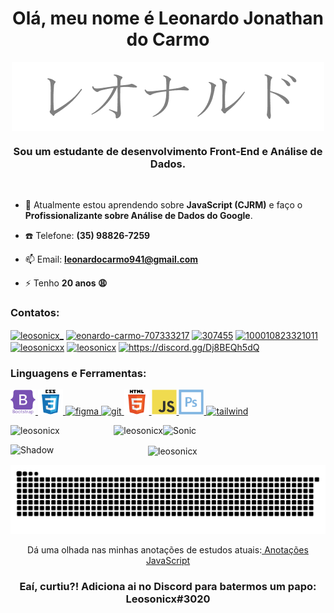 <h1 align="center">Olá, meu nome é Leonardo Jonathan do Carmo</h1>
<p align="center"><img align="center" " src="https://github.com/Leosonicx/Gifs-Read.me/blob/main/leosonicx-output/text2image_M2709177_20221010_31322.png" /></p>

<h3 align="center">Sou um estudante de desenvolvimento Front-End e Análise de Dados.</h3>
<br>
  
- 🌱 Atualmente estou aprendendo sobre **JavaScript (CJRM)** e faço o **Profissionalizante sobre Análise de Dados do Google**.

- ☎️ Telefone: **(35) 98826-7259**

- 📫 Email: **leonardocarmo941@gmail.com** 

- ⚡ Tenho **20 anos 😩**

<h3 align="left">Contatos:</h3>
<p align="left">
<a href="https://twitter.com/leosonicx_" target="blank"><img align="center" src="https://raw.githubusercontent.com/rahuldkjain/github-profile-readme-generator/master/src/images/icons/Social/twitter.svg" alt="leosonicx_" height="30" width="40" /></a>
<a href="https://linkedin.com/in/eonardo-carmo-707333217" target="blank"><img align="center" src="https://raw.githubusercontent.com/rahuldkjain/github-profile-readme-generator/master/src/images/icons/Social/linked-in-alt.svg" alt="eonardo-carmo-707333217" height="30" width="40" /></a>
<a href="https://stackoverflow.com/users/307455" target="blank"><img align="center" src="https://raw.githubusercontent.com/rahuldkjain/github-profile-readme-generator/master/src/images/icons/Social/stack-overflow.svg" alt="307455" height="30" width="40" /></a>
<a href="https://fb.com/100010823321011" target="blank"><img align="center" src="https://raw.githubusercontent.com/rahuldkjain/github-profile-readme-generator/master/src/images/icons/Social/facebook.svg" alt="100010823321011" height="30" width="40" /></a>
<a href="https://instagram.com/leosonicxx" target="blank"><img align="center" src="https://raw.githubusercontent.com/rahuldkjain/github-profile-readme-generator/master/src/images/icons/Social/instagram.svg" alt="leosonicxx" height="30" width="40" /></a>
<a href="https://www.youtube.com/c/leosonicx" target="blank"><img align="center" src="https://raw.githubusercontent.com/rahuldkjain/github-profile-readme-generator/master/src/images/icons/Social/youtube.svg" alt="leosonicx" height="30" width="40" /></a>
<a href="https://discord.gg/https://discord.gg/Dj8BEQh5dQ" target="blank"><img align="center" src="https://raw.githubusercontent.com/rahuldkjain/github-profile-readme-generator/master/src/images/icons/Social/discord.svg" alt="https://discord.gg/Dj8BEQh5dQ" height="30" width="40" /></a>
</p>

<h3 align="left">Linguagens e Ferramentas:</h3>
<p align="left"> <a href="https://getbootstrap.com" target="_blank" rel="noreferrer"> <img src="https://raw.githubusercontent.com/devicons/devicon/master/icons/bootstrap/bootstrap-plain-wordmark.svg" alt="bootstrap" width="40" height="40"/> </a> <a href="https://www.w3schools.com/css/" target="_blank" rel="noreferrer"> <img src="https://raw.githubusercontent.com/devicons/devicon/master/icons/css3/css3-original-wordmark.svg" alt="css3" width="40" height="40"/> </a> <a href="https://www.figma.com/" target="_blank" rel="noreferrer"> <img src="https://www.vectorlogo.zone/logos/figma/figma-icon.svg" alt="figma" width="40" height="40"/> </a> <a href="https://git-scm.com/" target="_blank" rel="noreferrer"> <img src="https://www.vectorlogo.zone/logos/git-scm/git-scm-icon.svg" alt="git" width="40" height="40"/> </a> <a href="https://www.w3.org/html/" target="_blank" rel="noreferrer"> <img src="https://raw.githubusercontent.com/devicons/devicon/master/icons/html5/html5-original-wordmark.svg" alt="html5" width="40" height="40"/> </a> <a href="https://developer.mozilla.org/en-US/docs/Web/JavaScript" target="_blank" rel="noreferrer"> <img src="https://raw.githubusercontent.com/devicons/devicon/master/icons/javascript/javascript-original.svg" alt="javascript" width="40" height="40"/> </a> <a href="https://www.photoshop.com/en" target="_blank" rel="noreferrer"> <img src="https://raw.githubusercontent.com/devicons/devicon/master/icons/photoshop/photoshop-line.svg" alt="photoshop" width="40" height="40"/> </a> <a href="https://tailwindcss.com/" target="_blank" rel="noreferrer"> <img src="https://www.vectorlogo.zone/logos/tailwindcss/tailwindcss-icon.svg" alt="tailwind" width="40" height="40"/> </a> </p>

<p><img align="left" src="https://github-readme-stats.vercel.app/api/top-langs?username=leosonicx&show_icons=true&theme=dark&title_color=c5c4c4&text_color=c5c4c4&locale=en&layout=compact" alt="leosonicx" /></p> <p><img align="right" width="260" src="https://github.com/Leosonicx/Snake-Gif-Clone/blob/main/leosonicx-output/d5b88b45655b89b33ff6d1dc2df982ff_w200.gif" alt="Sonic" /></p>

<p>&nbsp;<img align="right" src="https://github-readme-stats.vercel.app/api?username=leosonicx&show_icons=true&theme=dark&title_color=c5c4c4&text_color=c5c4c4&cache_seconds=1800&locale=en" alt="leosonicx" /></p> <p><img align="left" width="220" src="https://github.com/Leosonicx/Snake-Gif-Clone/blob/main/leosonicx-output/dckqywj-30cea7d4-b5c1-44f9-bba9-906977ba1d02.gif" alt="Shadow" /></p>

<p><img align="center" src="https://github-readme-streak-stats.herokuapp.com/?user=leosonicx&theme=dark" alt="leosonicx" /></p>

![Snake animation](https://github.com/Leosonicx/Gifs-Read.me/blob/main/leosonicx-output/github-contribution-grid-snake.svg)

<p align="center"> Dá uma olhada nas minhas anotações de estudos atuais:<a href="https://leosonicx.notion.site/JavaScript-87465157fef6472cbbfeee24327a9315"> Anotações JavaScript</a></p>
<h3 align="center">Eaí, curtiu?! Adiciona ai no Discord para batermos um papo: Leosonicx#3020 </h3>
